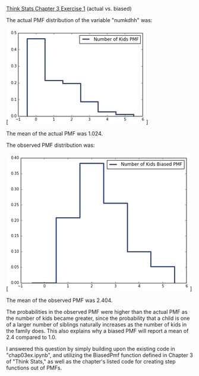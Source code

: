 [Think Stats Chapter 3 Exercise 1](http://greenteapress.com/thinkstats2/html/thinkstats2004.html#toc31) (actual vs. biased)

>> 
The actual PMF distribution of the variable "numkdhh" was:

[<img src="statistics/resp_pmf.png" title="resp pmf"/>]

The mean of the actual PMF was 1.024.

The observed PMF distribution was:

[<img src="statistics/biased_resp_pmf.png" title="biased resp pmf"/>]

The mean of the observed PMF was 2.404.

The probabilities in the observed PMF were higher than the actual PMF as the number of kids became greater, since the probability that a child is one of a larger number of siblings naturally increases as the number of kids in the family does. This also explains why a biased PMF will report a mean of 2.4 compared to 1.0.

I answered this question by simply building upon the existing code in "chap03ex.ipynb", and utilizing the BiasedPmf function defined in Chapter 3 of "Think Stats," as well as the chapter's listed code for creating step functions out of PMFs.
